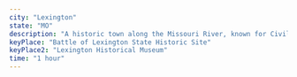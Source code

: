 ```yaml
---
city: "Lexington"
state: "MO"
description: "A historic town along the Missouri River, known for Civil War history and beautiful architecture."
keyPlace: "Battle of Lexington State Historic Site"
keyPlace2: "Lexington Historical Museum"
time: "1 hour"
---
```

